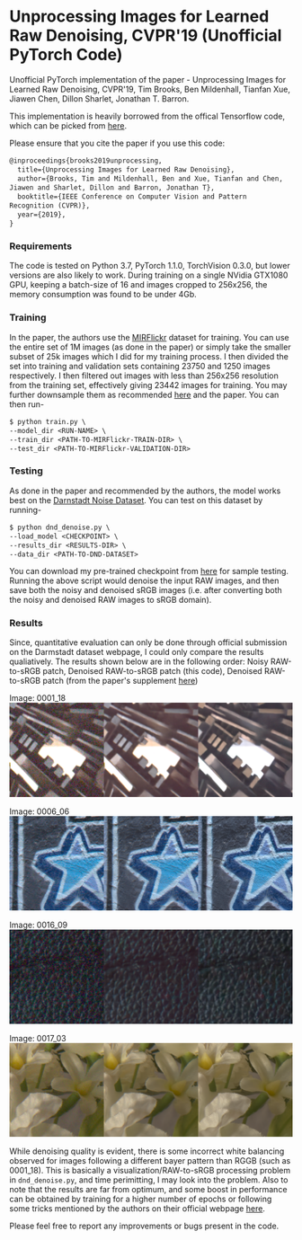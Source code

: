 # Unprocessing Images for Learned Raw Denoising, CVPR'19 (Unofficial PyTorch Code)
Unofficial PyTorch implementation of the paper - Unprocessing Images for Learned Raw Denoising, CVPR'19, Tim Brooks, Ben Mildenhall, Tianfan Xue, Jiawen Chen, Dillon Sharlet, Jonathan T. Barron. 

This implementation is heavily borrowed from the offical Tensorflow code, which can be picked from [here](https://github.com/google-research/google-research/tree/master/unprocessing). 

Please ensure that you cite the paper if you use this code:
```
@inproceedings{brooks2019unprocessing,
  title={Unprocessing Images for Learned Raw Denoising},
  author={Brooks, Tim and Mildenhall, Ben and Xue, Tianfan and Chen, Jiawen and Sharlet, Dillon and Barron, Jonathan T},
  booktitle={IEEE Conference on Computer Vision and Pattern Recognition (CVPR)},
  year={2019},
}
```
### Requirements
The code is tested on Python 3.7, PyTorch 1.1.0, TorchVision 0.3.0, but lower versions are also likely to work. During training on a single NVidia GTX1080 GPU, keeping a batch-size of 16 and images cropped to 256x256, the memory consumption was found to be under 4Gb. 

### Training
In the paper, the authors use the [MIRFlickr](https://press.liacs.nl/mirflickr/) dataset for training. You can use the entire set of 1M images (as done in the paper) or simply take the smaller subset of 25k images which I did for my training process. I then divided the set into training and validation sets containing 23750 and 1250 images respectively. I then filtered out images with less than 256x256 resolution from the training set, effectively giving 23442 images for training. You may further downsample them as recommended [here](https://github.com/google-research/google-research/tree/master/unprocessing) and the paper. You can then run-
```
$ python train.py \
--model_dir <RUN-NAME> \
--train_dir <PATH-TO-MIRFlickr-TRAIN-DIR> \
--test_dir <PATH-TO-MIRFlickr-VALIDATION-DIR>
```
### Testing
As done in the paper and recommended by the authors, the model works best on the [Darnstadt Noise Dataset](https://noise.visinf.tu-darmstadt.de/). You can test on this dataset by running-
```
$ python dnd_denoise.py \
--load_model <CHECKPOINT> \
--results_dir <RESULTS-DIR> \
--data_dir <PATH-TO-DND-DATASET>
```
You can download my pre-trained checkpoint from [here](https://www.dropbox.com/sh/y0ceokhvcpzqxsd/AACg2P3gryRL5VAnixeZ7QfLa?dl=0) for sample testing. Running the above script would denoise the input RAW images, and then save both the noisy and denoised sRGB images (i.e. after converting both the noisy and denoised RAW images to sRGB domain). 

### Results
Since, quantitative evaluation can only be done through official submission on the Darmstadt dataset webpage, I could only compare the results qualiatively. The results shown below are in the following order: Noisy RAW-to-sRGB patch, Denoised RAW-to-sRGB patch (this code), Denoised RAW-to-sRGB patch (from the paper's supplement [here](http://timothybrooks.com/tech/unprocessing/darmstadt-supp/))

Image: 0001_18
![sample_0001_18](images/0001_18_f.png)

Image: 0006_06
![sample_0006_06](images/0006_06_f.png)

Image: 0016_09
![sample_0016_09](images/0016_09_f.png)

Image: 0017_03
![sample_0017_03](images/0017_03_f.png)

While denoising quality is evident, there is some incorrect white balancing observed for images following a different bayer pattern than RGGB (such as 0001_18). This is basically a visualization/RAW-to-sRGB processing problem in ```dnd_denoise.py```, and time perimitting, I may look into the problem. Also to note that the results are far from optimum, and some boost in performance can be obtained by training for a higher number of epochs or following some tricks mentioned by the authors on their official webpage [here](https://github.com/google-research/google-research/tree/master/unprocessing).   

Please feel free to report any improvements or bugs present in the code. 
